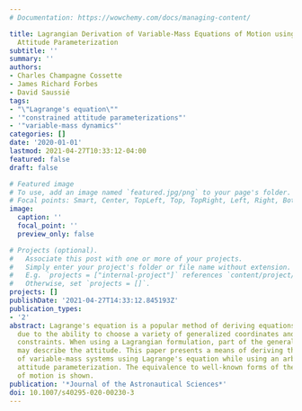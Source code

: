 ```yaml
---
# Documentation: https://wowchemy.com/docs/managing-content/

title: Lagrangian Derivation of Variable-Mass Equations of Motion using an Arbitrary
  Attitude Parameterization
subtitle: ''
summary: ''
authors:
- Charles Champagne Cossette
- James Richard Forbes
- David Saussié
tags:
- "\"Lagrange's equation\""
- '"constrained attitude parameterizations"'
- '"variable-mass dynamics"'
categories: []
date: '2020-01-01'
lastmod: 2021-04-27T10:33:12-04:00
featured: false
draft: false

# Featured image
# To use, add an image named `featured.jpg/png` to your page's folder.
# Focal points: Smart, Center, TopLeft, Top, TopRight, Left, Right, BottomLeft, Bottom, BottomRight.
image:
  caption: ''
  focal_point: ''
  preview_only: false

# Projects (optional).
#   Associate this post with one or more of your projects.
#   Simply enter your project's folder or file name without extension.
#   E.g. `projects = ["internal-project"]` references `content/project/deep-learning/index.md`.
#   Otherwise, set `projects = []`.
projects: []
publishDate: '2021-04-27T14:33:12.845193Z'
publication_types:
- '2'
abstract: Lagrange's equation is a popular method of deriving equations of motion
  due to the ability to choose a variety of generalized coordinates and implement
  constraints. When using a Lagrangian formulation, part of the generalized coordinates
  may describe the attitude. This paper presents a means of deriving the dynamics
  of variable-mass systems using Lagrange's equation while using an arbitrary constrained
  attitude parameterization. The equivalence to well-known forms of the equations
  of motion is shown.
publication: '*Journal of the Astronautical Sciences*'
doi: 10.1007/s40295-020-00230-3
---
```

